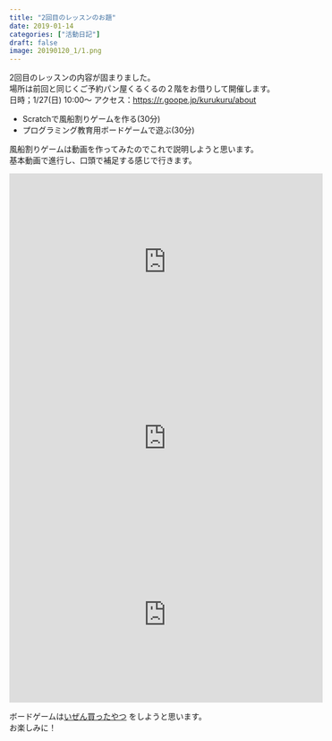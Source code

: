 ```yaml
---
title: "2回目のレッスンのお題"
date: 2019-01-14
categories: ["活動日記"]
draft: false
image: 20190120_1/1.png
---
```


2回目のレッスンの内容が固まりました。  
場所は前回と同じくご予約パン屋くるくるの２階をお借りして開催します。  
日時；1/27(日) 10:00〜
アクセス：https://r.goope.jp/kurukuru/about

* Scratchで風船割りゲームを作る(30分)
* プログラミング教育用ボードゲームで遊ぶ(30分)

風船割りゲームは動画を作ってみたのでこれで説明しようと思います。  
基本動画で進行し、口頭で補足する感じで行きます。  

<iframe width="560" height="315" src="https://www.youtube.com/embed/XeQQ0ZlmVV0" frameborder="0" allow="accelerometer; autoplay; encrypted-media; gyroscope; picture-in-picture" allowfullscreen></iframe>
<br>
<iframe width="560" height="315" src="https://www.youtube.com/embed/Fr0HaN63qvg" frameborder="0" allow="accelerometer; autoplay; encrypted-media; gyroscope; picture-in-picture" allowfullscreen></iframe>
<br>
<iframe width="560" height="315" src="https://www.youtube.com/embed/SPKbKG2jioM" frameborder="0" allow="accelerometer; autoplay; encrypted-media; gyroscope; picture-in-picture" allowfullscreen></iframe>

ボードゲームは[いぜん買ったやつ](/post/20181223_1) をしようと思います。  
お楽しみに！
